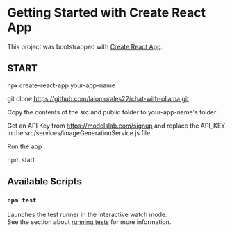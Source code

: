 # Getting Started with Create React App

This project was bootstrapped with [Create React App](https://github.com/facebook/create-react-app).

## START

npx create-react-app your-app-name

git clone https://github.com/lalomorales22/chat-with-ollama.git

Copy the contents of the src and public folder to your-app-name's folder

Get an API Key from https://modelslab.com/signup and replace the API_KEY in the src/services/imageGenerationService.js file

Run the app

npm start

## Available Scripts

### `npm test`

Launches the test runner in the interactive watch mode.\
See the section about [running tests](https://facebook.github.io/create-react-app/docs/running-tests) for more information.                 
